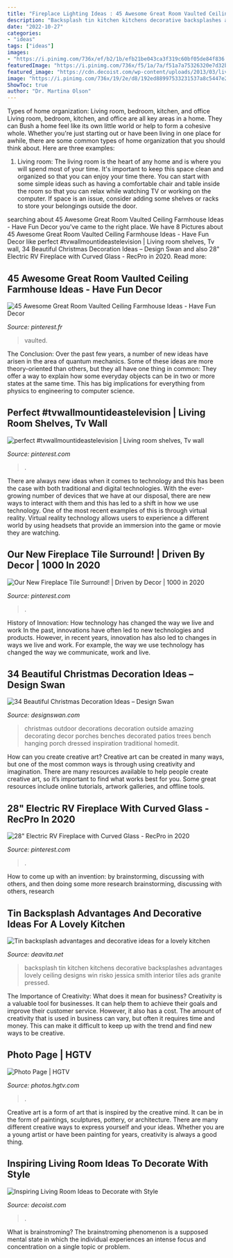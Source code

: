 ```yaml
---
title: "Fireplace Lighting Ideas : 45 Awesome Great Room Vaulted Ceiling Farmhouse Ideas"
description: "Backsplash tin kitchen kitchens decorative backsplashes advantages lovely ceiling designs win risko jessica smith interior tiles ads granite pressed"
date: "2022-10-27"
categories:
- "ideas"
tags: ["ideas"]
images:
- "https://i.pinimg.com/736x/ef/b2/1b/efb21be043ca3f319c60bf05de84f836.jpg"
featuredImage: "https://i.pinimg.com/736x/f5/1a/7a/f51a7a75326320e7d32b407d4791daee.jpg"
featured_image: "https://cdn.decoist.com/wp-content/uploads/2013/03/living-room-open-area.jpg"
image: "https://i.pinimg.com/736x/19/2e/d8/192ed88997533231537a8c5447e20de8.jpg"
ShowToc: true
author: "Dr. Martina Olson"
---
```



Types of home organization: Living room, bedroom, kitchen, and office
Living room, bedroom, kitchen, and office are all key areas in a home. They can Bush a home feel like its own little world or help to form a cohesive whole. Whether you're just starting out or have been living in one place for awhile, there are some common types of home organization that you should think about. Here are three examples:
1. Living room: The living room is the heart of any home and is where you will spend most of your time. It's important to keep this space clean and organized so that you can enjoy your time there. You can start with some simple ideas such as having a comfortable chair and table inside the room so that you can relax while watching TV or working on the computer. If space is an issue, consider adding some shelves or racks to store your belongings outside the door.


	

		
searching about 45 Awesome Great Room Vaulted Ceiling Farmhouse Ideas - Have Fun Decor you've came to the right place. We have 8 Pictures about 45 Awesome Great Room Vaulted Ceiling Farmhouse Ideas - Have Fun Decor like perfect #tvwallmountideastelevision | Living room shelves, Tv wall, 34 Beautiful Christmas Decoration Ideas – Design Swan and also 28&quot; Electric RV Fireplace with Curved Glass - RecPro in 2020. Read more:
		
    
## 45 Awesome Great Room Vaulted Ceiling Farmhouse Ideas - Have Fun Decor

<img loading=lazy src="https://i.pinimg.com/736x/f5/1a/7a/f51a7a75326320e7d32b407d4791daee.jpg" onerror="this.onerror=null;this.src='https://tse3.mm.bing.net/th?id=OIP.FpWMT7e26_dEZIjscr_2VwHaKk&amp;pid=15.1';" alt="45 Awesome Great Room Vaulted Ceiling Farmhouse Ideas - Have Fun Decor">

_Source: pinterest.fr_

>vaulted. 

	

The Conclusion:
Over the past few years, a number of new ideas have arisen in the area of quantum mechanics. Some of these ideas are more theory-oriented than others, but they all have one thing in common: They offer a way to explain how some everyday objects can be in two or more states at the same time. This has big implications for everything from physics to engineering to computer science.

    
## Perfect #tvwallmountideastelevision | Living Room Shelves, Tv Wall

<img loading=lazy src="https://i.pinimg.com/736x/19/2e/d8/192ed88997533231537a8c5447e20de8.jpg" onerror="this.onerror=null;this.src='https://tse3.mm.bing.net/th?id=OIP.7ICGwp5atFGYyyFM9Gpj9QHaJ4&amp;pid=15.1';" alt="perfect #tvwallmountideastelevision | Living room shelves, Tv wall">

_Source: pinterest.com_

>. 

	

There are always new ideas when it comes to technology and this has been the case with both traditional and digital technologies. With the ever-growing number of devices that we have at our disposal, there are new ways to interact with them and this has led to a shift in how we use technology. One of the most recent examples of this is through virtual reality. Virtual reality technology allows users to experience a different world by using headsets that provide an immersion into the game or movie they are watching.

    
## Our New Fireplace Tile Surround! | Driven By Decor | 1000 In 2020

<img loading=lazy src="https://i.pinimg.com/736x/ef/b2/1b/efb21be043ca3f319c60bf05de84f836.jpg" onerror="this.onerror=null;this.src='https://tse1.mm.bing.net/th?id=OIP.LNMA08vSOWzc1xbVd5eH8QHaLH&amp;pid=15.1';" alt="Our New Fireplace Tile Surround! | Driven by Decor | 1000 in 2020">

_Source: pinterest.com_

>. 

	

History of Innovation: How technology has changed the way we live and work
In the past, innovations have often led to new technologies and products. However, in recent years, innovation has also led to changes in ways we live and work. For example, the way we use technology has changed the way we communicate, work and live.

    
## 34 Beautiful Christmas Decoration Ideas – Design Swan

<img loading=lazy src="http://img.designswan.com/2011/12/xmasDeco/23.jpg" onerror="this.onerror=null;this.src='https://tse2.mm.bing.net/th?id=OIP.fMgboFb4kfIRsy5WZqm1bQHaLH&amp;pid=15.1';" alt="34 Beautiful Christmas Decoration Ideas – Design Swan">

_Source: designswan.com_

>christmas outdoor decorations decoration outside amazing decorating decor porches benches decorated patios trees bench hanging porch dressed inspiration traditional homedit. 

	

How can you create creative art?
Creative art can be created in many ways, but one of the most common ways is through using creativity and imagination. There are many resources available to help people create creative art, so it’s important to find what works best for you. Some great resources include online tutorials, artwork galleries, and offline tools.

    
## 28&quot; Electric RV Fireplace With Curved Glass - RecPro In 2020

<img loading=lazy src="https://i.pinimg.com/736x/e3/28/b2/e328b29748e526294173dd7122e78879.jpg" onerror="this.onerror=null;this.src='https://tse3.mm.bing.net/th?id=OIP.4JItqAQKeGmIlGALq4NwFAHaPP&amp;pid=15.1';" alt="28&quot; Electric RV Fireplace with Curved Glass - RecPro in 2020">

_Source: pinterest.com_

>. 

	

How to come up with an invention: by brainstorming, discussing with others, and then doing some more research
brainstorming, discussing with others, research

    
## Tin Backsplash Advantages And Decorative Ideas For A Lovely Kitchen

<img loading=lazy src="https://deavita.net/wp-content/uploads/2015/03/awesome-tin-backsplash-kitchen-designs-kitchen-backsplash-ideas.jpg" onerror="this.onerror=null;this.src='https://tse3.mm.bing.net/th?id=OIP.TxtPwnjjRgb2TOh9gPE9xQHaLH&amp;pid=15.1';" alt="Tin backsplash advantages and decorative ideas for a lovely kitchen">

_Source: deavita.net_

>backsplash tin kitchen kitchens decorative backsplashes advantages lovely ceiling designs win risko jessica smith interior tiles ads granite pressed. 

	

The Importance of Creativity: What does it mean for business?
Creativity is a valuable tool for businesses. It can help them to achieve their goals and improve their customer service. However, it also has a cost. The amount of creativity that is used in business can vary, but often it requires time and money. This can make it difficult to keep up with the trend and find new ways to be creative.

    
## Photo Page | HGTV

<img loading=lazy src="https://hgtvhome.sndimg.com/content/dam/images/hgtv/fullset/2015/8/20/1/Marthas-Vineyard-Interior-Design_Modern-Cape-Reno_6.jpg.rend.hgtvcom.616.862.suffix/1440103649499.jpeg" onerror="this.onerror=null;this.src='https://tse3.mm.bing.net/th?id=OIP.vfHOYhA1UbzgVubp8pz-lgHaKX&amp;pid=15.1';" alt="Photo Page | HGTV">

_Source: photos.hgtv.com_

>. 

	

Creative art is a form of art that is inspired by the creative mind. It can be in the form of paintings, sculptures, pottery, or architecture. There are many different creative ways to express yourself and your ideas. Whether you are a young artist or have been painting for years, creativity is always a good thing.

    
## Inspiring Living Room Ideas To Decorate With Style

<img loading=lazy src="https://cdn.decoist.com/wp-content/uploads/2013/03/living-room-open-area.jpg" onerror="this.onerror=null;this.src='https://tse2.mm.bing.net/th?id=OIP.rWZbxffMzOX61VHe7Prr0QHaEg&amp;pid=15.1';" alt="Inspiring Living Room Ideas to Decorate with Style">

_Source: decoist.com_

>. 

	

What is brainstroming?
The brainstroming phenomenon is a supposed mental state in which the individual experiences an intense focus and concentration on a single topic or problem.

